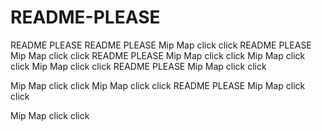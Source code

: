# README-PLEASE
README PLEASE
README PLEASE
Mip Map click click
README PLEASE
Mip Map click click
README PLEASE
Mip Map click click
Mip Map click click
Mip Map click click
README PLEASE
Mip Map click click

Mip Map click click
Mip Map click click
README PLEASE
Mip Map click click

Mip Map click click
